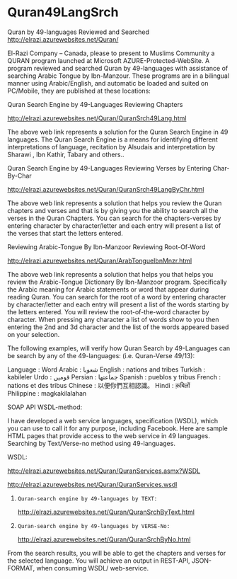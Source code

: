 # Quran49LangSrch
Quran by 49-languages Reviewed and Searched
http://elrazi.azurewebsites.net/Quran/

El-Razi Company – Canada, please to present to Muslims Community a QURAN program launched at Microsoft AZURE-Protected-WebSite. A program reviewed and searched Quran by 49-languages with assistance of searching Arabic Tongue by Ibn-Manzour. These programs are in a bilingual manner using Arabic/English, and automatic be loaded and suited on PC/Mobile, they are published at these locations:
 
Quran Search Engine by 49-Languages Reviewing Chapters
 
http://elrazi.azurewebsites.net/Quran/QuranSrch49Lang.html

The above web link represents a solution for the Quran Search Engine in 49 languages. The Quran Search Engine is a means for identifying different interpretations of language, recitation by Alsudais and interpretation by Sharawi , Ibn Kathir, Tabary and others..
 
Quran Search Engine by 49-Languages Reviewing Verses by  Entering Char-By-Char
 
http://elrazi.azurewebsites.net/Quran/QuranSrch49LangByChr.html

The above web link represents a solution that helps you review the Quran chapters and verses and that is by giving you the ability to search all the verses in the Quran Chapters. You can search for the chapters-verses by entering character by character/letter and each entry will present a list of the verses that start the letters entered.
 
Reviewing Arabic-Tongue  By Ibn-Manzoor Reviewing Root-Of-Word

http://elrazi.azurewebsites.net/Quran/ArabTongueIbnMnzr.html
 
The above web link represents a solution that helps you that helps you review the Arabic-Tongue Dictionary By Ibn-Manzoor program. Specifically the Arabic meaning for Arabic statements or word that appear during reading Quran. You can search for the root of a word by entering character by character/letter and each entry will present a list of the words starting by the letters entered. You will review the root-of-the-word character by character. When pressing any character a list of words show to you then entering the 2nd and 3d character and the list of the words appeared based on your selection.
 
The following examples, will verify how Quran Search by 49-Languages can be search by any of the 49-languages:  (i.e. Quran-Verse 49/13):
 
Language    :     Word
Arabic          :           شعوبا
English       :           nations and tribes
Turkish       :           kabileler 
Urdo            :           قومیں 
Persian        :           جماعتها 
Spanish       :           pueblos y tribus 
French         :           nations et des tribus 
Chinese       :           以便你們互相認識。
Hindi             :           क़बिलों  
Philippine    :           magkakilalahan

SOAP API WSDL-method: 

I have developed a web service languages, specification (WSDL), which you can use to call it for any purpose, including Facebook. Here are sample HTML pages that provide access to the web service in 49 languages. Searching by Text/Verse-no method using 49-languages.

WSDL:   

http://elrazi.azurewebsites.net/Quran/QuranServices.asmx?WSDL

http://elrazi.azurewebsites.net/Quran/QuranServices.wsdl


1.     Quran-search engine by 49-languages by TEXT:

   http://elrazi.azurewebsites.net/Quran/QuranSrchByText.html

2.     Quran-search engine by 49-languages by VERSE-No:

   http://elrazi.azurewebsites.net/Quran/QuranSrchByNo.html

From the search results, you will be able to get the chapters and verses for the selected language. You will achieve an output in REST-API, JSON-FORMAT, when consuming WSDL/ web-service.


